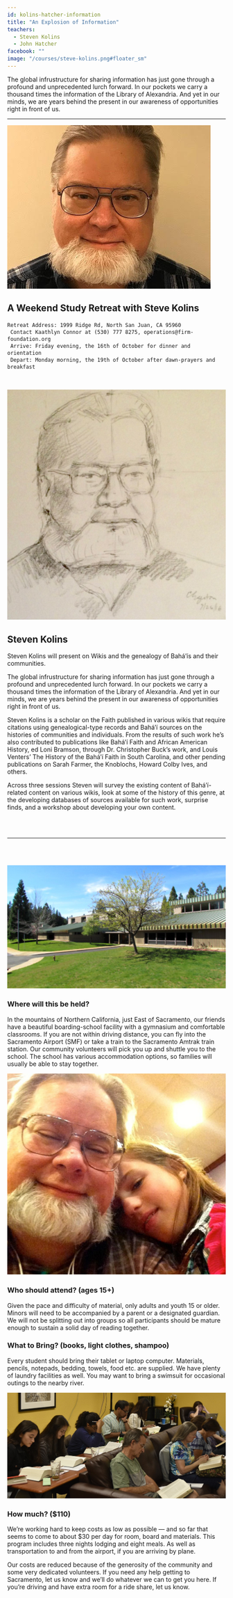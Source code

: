 ```yaml
---
id: kolins-hatcher-information
title: "An Explosion of Information"
teachers:
  - Steven Kolins
  - John Hatcher
facebook: ""
image: "/courses/steve-kolins.png#floater_sm"
---
```


The global infrustructure for sharing information has just gone through a profound and unprecedented lurch forward. In our pockets we carry a thousand times the information of the Library of Alexandria. And yet in our minds, we are years behind the present in our awareness of opportunities right in front of us.

---

![steve kolins](/courses/steve-kolins-wide.jpg#full)


## A Weekend Study Retreat with Steve Kolins


```
Retreat Address: 1999 Ridge Rd, North San Juan, CA 95960
 Contact Kaathlyn Connor at (530) 777 8275, operations@firm-foundation.org
 Arrive: Friday evening, the 16th of October for dinner and orientation
 Depart: Monday morning, the 19th of October after dawn-prayers and breakfast
```

<br>

![kolins](/courses/kolins-portrait.png#floater2)
## Steven Kolins

Steven Kolins will present on Wikis and the genealogy of Bahá’ís and their communities.

The global infrustructure for sharing information has just gone through a profound and unprecedented lurch forward. In our pockets we carry a thousand times the information of the Library of Alexandria. And yet in our minds, we are years behind the present in our awareness of opportunities right in front of us.

Steven Kolins is a scholar on the Faith published in various wikis that require citations using genealogical-type records and Bahá’í sources on the histories of communities and individuals. From the results of such work he’s also contributed to publications like Bahá’í Faith and African American History, ed Loni Bramson, through Dr. Christopher Buck’s work, and Louis Venters’ The History of the Bahá’í Faith in South Carolina, and other pending publications on Sarah Farmer, the Knoblochs, Howard Colby Ives, and others.

Across three sessions Steven will survey the existing content of Bahá’í-related content on various wikis, look at some of the history of this genre, at the developing databases of sources  available for such work, surprise finds, and a workshop about developing your own content.




<br><br><hr><br><br>

![school front](/courses/school-front2.jpg#floater)
### Where will this be held?

In the mountains of Northern California, just East of Sacramento, our friends have a beautiful boarding-school facility with a gymnasium and comfortable classrooms. If you are not within driving distance, you can fly into the Sacramento Airport (SMF) or take a train to the Sacramento Amtrak train station. Our community volunteers will pick you up and shuttle you to the school. The school has various accommodation options, so families will usually be able to stay together.


![kolins](/courses/kolins-dad.png#floater2)
### Who should attend? (ages 15+)

Given the pace and difficulty of material, only adults and youth 15 or older. Minors will need to be accompanied by a parent or a designated guardian. We will not be splitting out into groups so all participants should be mature enough to sustain a solid day of reading together.



### What to Bring? (books, light clothes, shampoo)

Every student should bring their tablet or laptop computer. Materials, pencils, notepads, bedding, towels, food etc. are supplied. We have plenty of laundry facilities as well. You may want to bring a swimsuit for occasional outings to the nearby river.


![participants](/db-challenge/db-banner-2019.jpg#floater)

### How much? ($110)

We’re working hard to keep costs as low as possible — and so far that seems to come to about $30 per day for room, board and materials. This program includes three nights lodging and eight meals. As well as transportation to and from the airport, if you are arriving by plane.

Our costs are reduced because of the generosity of the community and some very dedicated volunteers. If you need any help getting to Sacramento, let us know and we’ll do whatever we can to get you here. If you’re driving and have extra room for a ride share, let us know.

<br><br><br><br>


